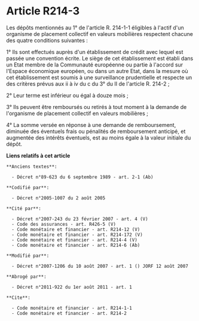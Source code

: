 # Article R214-3

Les dépôts mentionnés au 1° de l'article R. 214-1-1 éligibles à l'actif d'un organisme de placement collectif en valeurs
mobilières respectent chacune des quatre conditions suivantes :

1° Ils sont effectués auprès d'un établissement de crédit avec lequel est passée une convention écrite. Le siège de cet
établissement est établi dans un Etat membre de la Communauté européenne ou partie à l'accord sur l'Espace économique
européen, ou dans un autre Etat, dans la mesure où cet établissement est soumis à une surveillance prudentielle et respecte
un des critères prévus aux ii à iv du c du 3° du II de l'article R. 214-2 ;

2° Leur terme est inférieur ou égal à douze mois ;

3° Ils peuvent être remboursés ou retirés à tout moment à la demande de l'organisme de placement collectif en valeurs
mobilières ;

4° La somme versée en réponse à une demande de remboursement, diminuée des éventuels frais ou pénalités de remboursement
anticipé, et augmentée des intérêts éventuels, est au moins égale à la valeur initiale du dépôt.

**Liens relatifs à cet article**

	**Anciens textes**:

	  - Décret n°89-623 du 6 septembre 1989 - art. 2-1 (Ab)

	**Codifié par**:

	  - Décret n°2005-1007 du 2 août 2005

	**Cité par**:

	  - Décret n°2007-243 du 23 février 2007 - art. 4 (V)
	  - Code des assurances - art. R426-5 (V)
	  - Code monétaire et financier - art. R214-12 (V)
	  - Code monétaire et financier - art. R214-172 (V)
	  - Code monétaire et financier - art. R214-4 (V)
	  - Code monétaire et financier - art. R214-6 (Ab)

	**Modifié par**:

	  - Décret n°2007-1206 du 10 août 2007 - art. 1 () JORF 12 août 2007

	**Abrogé par**:

	  - Décret n°2011-922 du 1er août 2011 - art. 1

	**Cite**:

	  - Code monétaire et financier - art. R214-1-1
	  - Code monétaire et financier - art. R214-2
